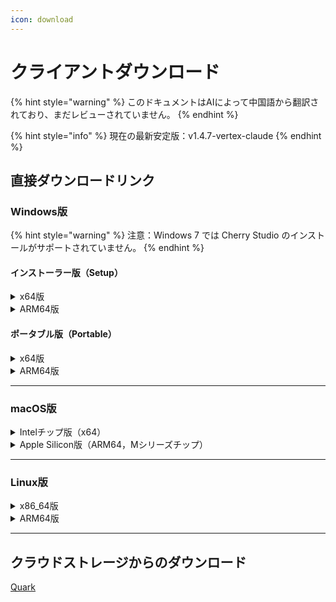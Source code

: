 ```yaml
---
icon: download
---
```

# クライアントダウンロード


{% hint style="warning" %}
このドキュメントはAIによって中国語から翻訳されており、まだレビューされていません。
{% endhint %}




{% hint style="info" %}
現在の最新安定版：v1.4.7-vertex-claude
{% endhint %}

## 直接ダウンロードリンク

### Windows版

{% hint style="warning" %}
注意：Windows 7 では Cherry Studio のインストールがサポートされていません。
{% endhint %}

#### インストーラー版（Setup）

<details>

<summary>x64版</summary>

メインリンク：

【[Cherry Studio 公式サイト](https://cherry-ai.com/download)】 【[GitHub](https://github.com/CherryHQ/cherry-studio/releases/download/v1.4.7-vertex-claude/Cherry-Studio-1.4.7-vertex-claude-x64-setup.exe)】

代替リンク：

【[リンク1](https://download-cf.ocoolai.com/https://github.com/CherryHQ/cherry-studio/releases/download/v1.4.7-vertex-claude/Cherry-Studio-1.4.7-vertex-claude-x64-setup.exe)】 【[リンク2](https://download.ocoolai.com/https://github.com/CherryHQ/cherry-studio/releases/download/v1.4.7-vertex-claude/Cherry-Studio-1.4.7-vertex-claude-x64-setup.exe)】 【[リンク3](https://download.ocoolai.online/https://github.com/CherryHQ/cherry-studio/releases/download/v1.4.7-vertex-claude/Cherry-Studio-1.4.7-vertex-claude-x64-setup.exe)】

</details>

<details>

<summary>ARM64版</summary>

メインリンク：

【[Cherry Studio 公式サイト](https://cherry-ai.com/download)】 【[GitHub](https://github.com/CherryHQ/cherry-studio/releases/download/v1.4.7-vertex-claude/Cherry-Studio-1.4.7-vertex-claude-arm64-setup.exe)】

代替リンク：

【[リンク1](https://download-cf.ocoolai.com/https://github.com/CherryHQ/cherry-studio/releases/download/v1.4.7-vertex-claude/Cherry-Studio-1.4.7-vertex-claude-arm64-setup.exe)】 【[リンク2](https://download.ocoolai.com/https://github.com/CherryHQ/cherry-studio/releases/download/v1.4.7-vertex-claude/Cherry-Studio-1.4.7-vertex-claude-arm64-setup.exe)】 【[リンク3](https://download.ocoolai.online/https://github.com/CherryHQ/cherry-studio/releases/download/v1.4.7-vertex-claude/Cherry-Studio-1.4.7-vertex-claude-arm64-setup.exe)】

</details>

#### ポータブル版（Portable）

<details>

<summary>x64版</summary>

メインリンク：

【[Cherry Studio 公式サイト](https://cherry-ai.com/download)】 【[GitHub](https://github.com/CherryHQ/cherry-studio/releases/download/v1.4.7-vertex-claude/Cherry-Studio-1.4.7-vertex-claude-x64-portable.exe)】

代替リンク：

【[リンク1](https://download-cf.ocoolai.com/https://github.com/CherryHQ/cherry-studio/releases/download/v1.4.7-vertex-claude/Cherry-Studio-1.4.7-vertex-claude-x64-portable.exe)】 【[リンク2](https://download.ocoolai.com/https://github.com/CherryHQ/cherry-studio/releases/download/v1.4.7-vertex-claude/Cherry-Studio-1.4.7-vertex-claude-x64-portable.exe)】 【[リンク3](https://download.ocoolai.online/https://github.com/CherryHQ/cherry-studio/releases/download/v1.4.7-vertex-claude/Cherry-Studio-1.4.7-vertex-claude-x64-portable.exe)】

</details>

<details>

<summary>ARM64版</summary>

メインリンク：

【[Cherry Studio 公式サイト](https://cherry-ai.com/download)】 【[GitHub](https://github.com/CherryHQ/cherry-studio/releases/download/v1.4.7-vertex-claude/Cherry-Studio-1.4.7-vertex-claude-arm64-portable.exe)】

代替リンク：

【[リンク1](https://download-cf.ocoolai.com/https://github.com/CherryHQ/cherry-studio/releases/download/v1.4.7-vertex-claude/Cherry-Studio-1.4.7-vertex-claude-arm64-portable.exe)】 【[リンク2](https://download.ocoolai.com/https://github.com/CherryHQ/cherry-studio/releases/download/v1.4.7-vertex-claude/Cherry-Studio-1.4.7-vertex-claude-arm64-portable.exe)】 【[リンク3](https://download.ocoolai.online/https://github.com/CherryHQ/cherry-studio/releases/download/v1.4.7-vertex-claude/Cherry-Studio-1.4.7-vertex-claude-arm64-portable.exe)】

</details>

***

### macOS版

<details>

<summary>Intelチップ版（x64）</summary>

メインリンク：

【[Cherry Studio 公式サイト](https://cherry-ai.com/download)】 【[GitHub](https://github.com/CherryHQ/cherry-studio/releases/download/v1.4.7-vertex-claude/Cherry-Studio-1.4.7-vertex-claude-x64.dmg)】

代替リンク：

【[リンク1](https://download-cf.ocoolai.com/https://github.com/CherryHQ/cherry-studio/releases/download/v1.4.7-vertex-claude/Cherry-Studio-1.4.7-vertex-claude-x64.dmg)】 【[リンク2](https://download.ocoolai.com/https://github.com/CherryHQ/cherry-studio/releases/download/v1.4.7-vertex-claude/Cherry-Studio-1.4.7-vertex-claude-x64.dmg)】 【[リンク3](https://download.ocoolai.online/https://github.com/CherryHQ/cherry-studio/releases/download/v1.4.7-vertex-claude/Cherry-Studio-1.4.7-vertex-claude-x64.dmg)】

</details>

<details>

<summary>Apple Silicon版（ARM64，Mシリーズチップ）</summary>

メインリンク：

【[Cherry Studio 公式サイト](https://cherry-ai.com/download)】 【[GitHub](https://github.com/CherryHQ/cherry-studio/releases/download/v1.4.7-vertex-claude/Cherry-Studio-1.4.7-vertex-claude-arm64.dmg)】

代替リンク：

【[リンク1](https://download-cf.ocoolai.com/https://github.com/CherryHQ/cherry-studio/releases/download/v1.4.7-vertex-claude/Cherry-Studio-1.4.7-vertex-claude-arm64.dmg)】 【[リンク2](https://download.ocoolai.com/https://github.com/CherryHQ/cherry-studio/releases/download/v1.4.7-vertex-claude/Cherry-Studio-1.4.7-vertex-claude-arm64.dmg)】 【[リンク3](https://download.ocoolai.online/https://github.com/CherryHQ/cherry-studio/releases/download/v1.4.7-vertex-claude/Cherry-Studio-1.4.7-vertex-claude-arm64.dmg)】

</details>

***

### Linux版

<details>

<summary>x86_64版</summary>

メインリンク：

【[Cherry Studio 公式サイト](https://cherry-ai.com/download)】 【[GitHub](https://github.com/CherryHQ/cherry-studio/releases/download/v1.4.7-vertex-claude/Cherry-Studio-1.4.7-vertex-claude-x86_64.AppImage)】

代替リンク：

【[リンク1](https://download-cf.ocoolai.com/https://github.com/CherryHQ/cherry-studio/releases/download/v1.4.7-vertex-claude/Cherry-Studio-1.4.7-vertex-claude-x86_64.AppImage)】 【[リンク2](https://download.ocoolai.com/https://github.com/CherryHQ/cherry-studio/releases/download/v1.4.7-vertex-claude/Cherry-Studio-1.4.7-vertex-claude-x86_64.AppImage)】 【[リンク3](https://download.ocoolai.online/https://github.com/CherryHQ/cherry-studio/releases/download/v1.4.7-vertex-claude/Cherry-Studio-1.4.7-vertex-claude-x86_64.AppImage)】

</details>

<details>

<summary>ARM64版</summary>

メインリンク：

【[Cherry Studio 公式サイト](https://cherry-ai.com/download)】 【[GitHub](https://github.com/CherryHQ/cherry-studio/releases/download/v1.4.7-vertex-claude/Cherry-Studio-1.4.7-vertex-claude-arm64.AppImage)】

代替リンク：

【[リンク1](https://download-cf.ocoolai.com/https://github.com/CherryHQ/cherry-studio/releases/download/v1.4.7-vertex-claude/Cherry-Studio-1.4.7-vertex-claude-arm64.AppImage)】 【[リンク2](https://download.ocoolai.com/https://github.com/CherryHQ/cherry-studio/releases/download/v1.4.7-vertex-claude/Cherry-Studio-1.4.7-vertex-claude-arm64.AppImage)】 【[リンク3](https://download.ocoolai.online/https://github.com/CherryHQ/cherry-studio/releases/download/v1.4.7-vertex-claude/Cherry-Studio-1.4.7-vertex-claude-arm64-AppImage)】

</details>

***

## クラウドストレージからのダウンロード

[Quark](https://pan.quark.cn/s/c8533a1ec63e#/list/share)